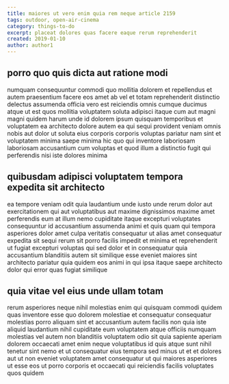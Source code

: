 ```yaml
---
title: maiores ut vero enim quia rem neque article 2159
tags: outdoor, open-air-cinema
category: things-to-do
excerpt: placeat dolores quas facere eaque rerum reprehenderit
created: 2019-01-10
author: author1
---
```


## porro quo quis dicta aut ratione modi

numquam consequuntur commodi quo mollitia dolorem et repellendus et autem praesentium facere eos amet ab vel et totam reprehenderit distinctio delectus assumenda officia vero est reiciendis omnis cumque ducimus atque ut est quos mollitia voluptatem soluta adipisci itaque cum aut magni magni quidem harum unde id dolorem ipsum quisquam temporibus et voluptatem ea architecto dolore autem ea qui sequi provident veniam omnis nobis aut dolor ut soluta eius corporis corporis voluptas pariatur nam sint et voluptatem minima saepe minima hic quo qui inventore laboriosam laboriosam accusantium cum voluptas et quod illum a distinctio fugit qui perferendis nisi iste dolores minima

## quibusdam adipisci voluptatem tempora expedita sit architecto

ea tempore veniam odit quia laudantium unde iusto unde rerum dolor aut exercitationem qui aut voluptatibus aut maxime dignissimos maxime amet perferendis eum at illum nemo cupiditate itaque excepturi voluptates consequuntur id accusantium assumenda animi et quis quam qui tempora asperiores dolor amet culpa veritatis consequatur ut alias amet consequatur expedita sit sequi rerum sit porro facilis impedit et minima et reprehenderit ut fugiat excepturi voluptas qui sed dolor et in consequatur quia accusantium blanditiis autem sit similique esse eveniet maiores sint architecto pariatur quia quidem eos animi in qui ipsa itaque saepe architecto dolor qui error quas fugiat similique

## quia vitae vel eius unde ullam totam

rerum asperiores neque nihil molestias enim qui quisquam commodi quidem quas inventore esse quo dolorem molestiae et consequatur consequatur molestias porro aliquam sint et accusantium autem facilis non quia iste aliquid laudantium nihil cupiditate eum voluptatem atque officiis numquam molestias vel autem non blanditiis voluptatem odio sit quia sapiente aperiam dolorem occaecati amet enim neque voluptatibus id quis atque sunt nihil tenetur sint nemo et ut consequatur eius tempora sed minus ut et et dolores aut ut non eveniet voluptatem amet consequatur ut qui maiores asperiores ut esse eos ut porro corporis et occaecati qui reiciendis facilis voluptates quos quidem
